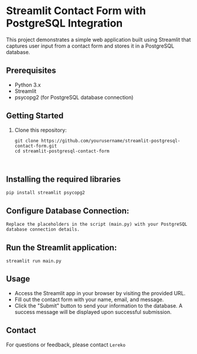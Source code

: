 
# Streamlit Contact Form with PostgreSQL Integration

This project demonstrates a simple web application built using Streamlit that captures user input from a contact form and stores it in a PostgreSQL database.

## Prerequisites

- Python 3.x
- Streamlit
- psycopg2 (for PostgreSQL database connection)

## Getting Started

1. Clone this repository:

   ```
   git clone https://github.com/yourusername/streamlit-postgresql-contact-form.git
   cd streamlit-postgresql-contact-form



## Installing the required  libraries
```
pip install streamlit psycopg2
```

## Configure Database Connection:

```
Replace the placeholders in the script (main.py) with your PostgreSQL database connection details.
```

## Run the Streamlit application:
```
streamlit run main.py
```

## Usage
- Access the Streamlit app in your browser by visiting the provided URL.
- Fill out the contact form with your name, email, and message.
- Click the "Submit" button to send your information to the database.
A success message will be displayed upon successful submission.

## Contact
For questions or feedback, please contact ``Lereko``






